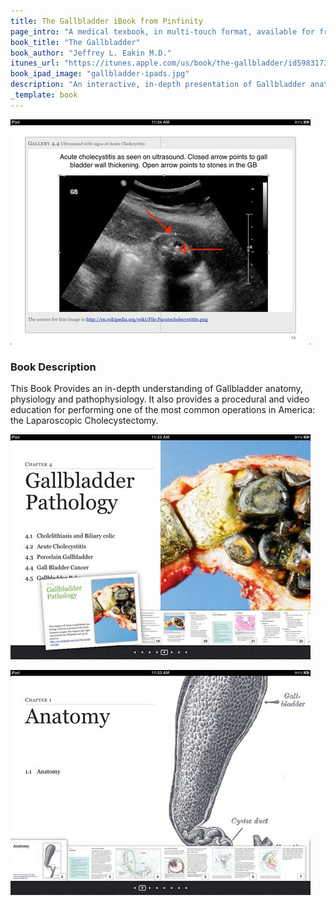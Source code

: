 ```yaml
---
title: The Gallbladder iBook from Pinfinity
page_intro: "A medical texbook, in multi-touch format, available for free on your iPad."
book_title: "The Gallbladder"
book_author: "Jeffrey L. Eakin M.D."
itunes_url: "https://itunes.apple.com/us/book/the-gallbladder/id598317335?mt=13&uo=4"
book_ipad_image: "gallbladder-ipads.jpg"
description: "An interactive, in-depth presentation of Gallbladder anatomy, physiology, and pathophysiology, all in the iBook format."
_template: book
---
```


<div class="row">
	<p class="item book-screenshot section boxa">
		<img src="/assets/img/gallbladder-ibook-screenshot-1.jpg" />
	</p>
	<div class="item book-description section boxb">
		<h3 class="head light">Book Description</h3>
		<p>
		This Book Provides an in-depth understanding of Gallbladder anatomy, physiology and pathophysiology. It also provides a procedural and video education for performing one of the most common operations in America: the Laparoscopic Cholecystectomy.</p>
	</div>
</div>
<div class="row">
	<p class="item book-screenshot section boxa">
		<img src="/assets/img/gallbladder-ibook-screenshot-2.jpg" />
	</p>
	<p class="item book-screenshot section boxb">
		<img src="/assets/img/gallbladder-ibook-screenshot-3.jpg" />
	</p>
</div>
